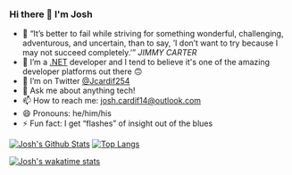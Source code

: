 ### Hi there 👋 I'm Josh

- 🔭 “It’s better to fail while striving for something wonderful, challenging, adventurous, and uncertain, than to say, ’I don’t want to try because I may not succeed completely.’”
*JIMMY CARTER*
- 🌱 I’m a [.NET](https://dotnet.microsoft.com/) developer and I tend to believe it's one of the amazing developer platforms out there 🙃
- 🦜 I’m on Twitter [@Jcardif254](https://twitter.com/Jcardif254)
- 💬 Ask me about anything tech! 
- 📫 How to reach me: josh.cardif14@outlook.com
- 😄 Pronouns: he/him/his
- ⚡ Fun fact: I get “flashes” of insight out of the blues

[![Josh's Github Stats](https://github-readme-stats.vercel.app/api?username=Jcardif&count_private=true&show_icons=true&theme=dracula)](https://github.com/anuraghazra/github-readme-stats)          [![Top Langs](https://github-readme-stats.vercel.app/api/top-langs/?username=Jcardif&layout=compact&theme=dracula)](https://github.com/anuraghazra/github-readme-stats)

[![Josh's wakatime stats](https://github-readme-stats.vercel.app/api/wakatime?username=Jcardif&layout=compact&theme=dracula)](https://github.com/anuraghazra/github-readme-stats)
